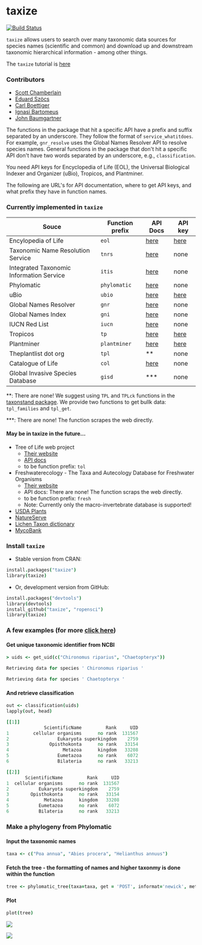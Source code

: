 taxize
=======

[![Build Status](https://api.travis-ci.org/ropensci/taxize.png)](https://travis-ci.org/ropensci/taxize)

`taxize` allows users to search over many taxonomic data sources for species names (scientific and common) and download up and downstream taxonomic hierarchical information - among other things. 

The `taxize` tutorial is [here](http://ropensci.org/tutorials/taxizetutorial.html)

### Contributors

+ [Scott Chamberlain](https://github.com/SChamberlain)
+ [Eduard Szöcs](https://github.com/EDiLD)
+ [Carl Boettiger](https://github.com/cboettig)
+ [Ignasi Bartomeus](https://github.com/ibartomeus)
+ [John Baumgartner](https://github.com/johnbaums)

The functions in the package that hit a specific API have a prefix and suffix separated by an underscore. They follow the format of `service_whatitdoes`.  For example, `gnr_resolve` uses the Global Names Resolver API to resolve species names.  General functions in the package that don't hit a specific API don't have two words separated by an underscore, e.g., `classification`.

You need API keys for Encyclopedia of Life (EOL), the Universal Biological Indexer and Organizer (uBio), Tropicos, and Plantminer.

The following are URL's for API documentation, where to get API keys, and what prefix they have in function names. 

### Currently implemented in `taxize`

|Souce|Function prefix| API Docs|API key|
|---|---|---|---|
|Encylopedia of Life|`eol`|[here](http://www.eol.org/api/)|[here](http://eol.org/users/register)|
|Taxonomic Name Resolution Service|`tnrs`|[here](http://api.phylotastic.org/tnrs)|none|
|Integrated Taxonomic Information Service|`itis`|[here](http://www.itis.gov/ws_description.html)|none|
|Phylomatic|`phylomatic`|[here](http://www.phylodiversity.net/phylomatic/phylomatic_api.html)|none|
|uBio|`ubio`|[here](http://www.ubio.org/index.php?pagename=xml_services)|[here](http://www.ubio.org/index.php?pagename=form)|
|Global Names Resolver|`gnr`|[here](http://resolver.globalnames.org/api)|none|
|Global Names Index|`gni`|[here](https://github.com/dimus/gni/wiki/api)|none|
|IUCN Red List|`iucn`|[here](https://www.assembla.com/spaces/sis/wiki/Red_List_API?version=3)|none|
|Tropicos|`tp`|[here](http://services.tropicos.org/help)|[here](http://services.tropicos.org/help?requestkey)|
|Plantminer|`plantminer`|[here](http://www.plantminer.com/help)|[here](http://www.plantminer.com/help)|
|Theplantlist dot org|`tpl`|\*\*|none|
|Catalogue of Life|`col`|[here](http://www.catalogueoflife.org/colwebsite/content/web-services)|none|
|Global Invasive Species Database|`gisd`|\***|none|

**: There are none! We suggest using `TPL` and `TPLck` functions in the [taxonstand package](http://cran.r-project.org/web/packages/Taxonstand/index.html). We provide two functions to get bullk data: `tpl_families` and `tpl_get`.

\***: There are none! The function scrapes the web directly.

<!-- ### Currently implemented in `taxize`
+ Encyclopedia of Life (EOL)
	+ [API docs](http://www.eol.org/api/)
	+ [Get an API key: start an account on EOL to get your API key](http://eol.org/users/register)
	+ [API forum](https://eol.uservoice.com/forums/15429-encyclopedia-of-life-api)
	+ function prefix: `eol`
+ Taxonomic Name Resolution Service (TNRS) 
	+ [API docs](http://api.phylotastic.org/tnrs)
	+ function prefix: `tnrs`
+ Integrated Taxonomic Information Service (ITIS)
	+ [API docs](http://www.itis.gov/ws_description.html)
	+ function prefix: `itis`
+ Phylomatic 
	+ [API docs](http://www.phylodiversity.net/phylomatic/phylomatic_api.html)
	+ function prefix: `phylomatic`
+ uBio
	+ [API docs](http://www.ubio.org/index.php?pagename=xml_services)
	+ [Get an API key](http://www.ubio.org/index.php?pagename=form)
	+ function prefix: `ubio`
+ Global Names Resolver (from EOL/GBIF)
	+ [Use](http://resolver.globalnames.org/)
	+ [API docs](http://resolver.globalnames.org/api)
	+ function prefix: `gnr`
+ Global Names Index (from EOL/GBIF)
	+ [Use](http://gni.globalnames.org/)
	+ [API docs](https://github.com/dimus/gni/wiki/api)
	+ function prefix: `gni`
+ IUCN Red List 
  	+ [API docs](https://www.assembla.com/spaces/sis/wiki/Red_List_API?version=3)
  	+ function prefix: `iucn`
+ Tropicos (from Missouri Botanical Garden)
	+ [API docs](http://services.tropicos.org/help)
	+ [Get an API key](http://services.tropicos.org/help?requestkey)
	+ function prefix: `tp`
+ Plantminer
	+ [Their website](http://www.plantminer.com/)
 	+ [API docs](http://www.plantminer.com/help)
 	+ function prefix: `plantminer`
+ Theplantlist dot org
	+ [Their website](http://www.theplantlist.org/)
 	+ API docs: There are none! We wrap functions in the [taxonstand package](http://cran.r-project.org/web/packages/Taxonstand/index.html)
 	+ function prefix: `tpl`
+ Catalogue of Life
 	+ [API docs](http://www.catalogueoflife.org/colwebsite/content/web-services)
 	+ function prefix: `col`
+ Global Invasive Species Database
  + [Their website](http://www.issg.org/database/welcome/)
 	+ API docs: There are none! The function scraps the web directly.
 	+ function prefix: `gisd` -->
  
#### May be in taxize in the future...

+ Tree of Life web project
	+ [Their website](http://tolweb.org/tree/phylogeny.html)
 	+ [API docs](http://tolweb.org/tree/home.pages/downloadtree.html)
 	+ to be function prefix: `tol`
+ Freshwaterecology - The Taxa and Autecology Database for Freshwater Organisms
	+ [Their website](http://www.freshwaterecology.info)
	+ API docs: There are none! The function scraps the web directly.
	+ to be function prefix: `fresh`
	+ Note: Currently only the macro-invertebrate database is supported!
+ [USDA Plants](http://plants.usda.gov/java/)
+ [NatureServe](http://www.natureserve.org/)
+ [Lichen Taxon dictionary](http://www.thebls.org.uk/)
+ [MycoBank](http://www.mycobank.org/)

### Install `taxize` 

+ Stable version from CRAN:

```coffee
install.packages("taxize")
library(taxize)
```

+ Or, development version from GitHub:

```coffee
install.packages("devtools")
library(devtools)
install_github("taxize", "ropensci")
library(taxize)
```

### A few examples (for more [click here](http://ropensci.org/tutorials/taxizetutorial.html))

#### Get unique taxonomic identifier from NCBI

```coffee
> uids <- get_uid(c("Chironomus riparius", "Chaetopteryx"))

Retrieving data for species ' Chironomus riparius '

Retrieving data for species ' Chaetopteryx '
```

#### And retrieve classification

```coffee
out <- classification(uids)
lapply(out, head)
```

```coffee
[[1]]
              ScientificName         Rank     UID
1         cellular organisms      no rank  131567
2                  Eukaryota superkingdom    2759
3               Opisthokonta      no rank   33154
4                    Metazoa      kingdom   33208
5                  Eumetazoa      no rank    6072
6                  Bilateria      no rank   33213

[[2]]
       ScientificName         Rank     UID
1  cellular organisms      no rank  131567
2           Eukaryota superkingdom    2759
3        Opisthokonta      no rank   33154
4             Metazoa      kingdom   33208
5           Eumetazoa      no rank    6072
6           Bilateria      no rank   33213
```

### Make a phylogeny from Phylomatic

#### Input the taxonomic names

```coffee
taxa <- c("Poa annua", "Abies procera", "Helianthus annuus")
```

#### Fetch the tree - the formatting of names and higher taxonmy is done within the function

```coffee
tree <- phylomatic_tree(taxa=taxa, get = 'POST', informat='newick', method = "phylomatic", storedtree = "R20120829", taxaformat = "slashpath", outformat = "newick", clean = "true")
```

#### Plot

```coffee
plot(tree)
```

![](http://ropensci.github.com/taxize/phylomatic_phylo.png)



[![](http://ropensci.org/public_images/github_footer.png)](http://ropensci.org)